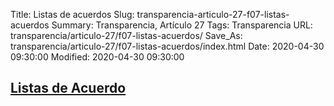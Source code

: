 Title: Listas de acuerdos
Slug: transparencia-articulo-27-f07-listas-acuerdos
Summary: Transparencia, Artículo 27
Tags: Transparencia
URL: transparencia/articulo-27/f07-listas-acuerdos/
Save_As: transparencia/articulo-27/f07-listas-acuerdos/index.html
Date: 2020-04-30 09:30:00
Modified: 2020-04-30 09:30:00


## [Listas de Acuerdo](https://www.pjecz.gob.mx/consultas/listas-de-acuerdos/)



